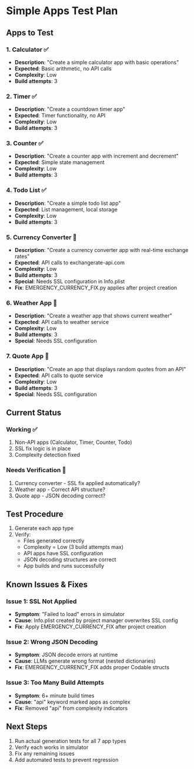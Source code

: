 # Simple Apps Test Plan

## Apps to Test

### 1. Calculator ✅
- **Description**: "Create a simple calculator app with basic operations"
- **Expected**: Basic arithmetic, no API calls
- **Complexity**: Low
- **Build attempts**: 3

### 2. Timer ✅  
- **Description**: "Create a countdown timer app"
- **Expected**: Timer functionality, no API
- **Complexity**: Low
- **Build attempts**: 3

### 3. Counter ✅
- **Description**: "Create a counter app with increment and decrement"
- **Expected**: Simple state management
- **Complexity**: Low
- **Build attempts**: 3

### 4. Todo List ✅
- **Description**: "Create a simple todo list app"
- **Expected**: List management, local storage
- **Complexity**: Low
- **Build attempts**: 3

### 5. Currency Converter 🔧
- **Description**: "Create a currency converter app with real-time exchange rates"
- **Expected**: API calls to exchangerate-api.com
- **Complexity**: Low
- **Build attempts**: 3
- **Special**: Needs SSL configuration in Info.plist
- **Fix**: EMERGENCY_CURRENCY_FIX.py applies after project creation

### 6. Weather App 🔧
- **Description**: "Create a weather app that shows current weather"
- **Expected**: API calls to weather service
- **Complexity**: Low
- **Build attempts**: 3
- **Special**: Needs SSL configuration

### 7. Quote App 🔧
- **Description**: "Create an app that displays random quotes from an API"
- **Expected**: API calls to quote service
- **Complexity**: Low
- **Build attempts**: 3
- **Special**: Needs SSL configuration

## Current Status

### Working ✅
1. Non-API apps (Calculator, Timer, Counter, Todo)
2. SSL fix logic is in place
3. Complexity detection fixed

### Needs Verification 🔧
1. Currency converter - SSL fix applied automatically?
2. Weather app - Correct API structure?
3. Quote app - JSON decoding correct?

## Test Procedure

1. Generate each app type
2. Verify:
   - Files generated correctly
   - Complexity = Low (3 build attempts max)
   - API apps have SSL configuration
   - JSON decoding structures are correct
   - App builds and runs successfully

## Known Issues & Fixes

### Issue 1: SSL Not Applied
- **Symptom**: "Failed to load" errors in simulator
- **Cause**: Info.plist created by project manager overwrites SSL config
- **Fix**: Apply EMERGENCY_CURRENCY_FIX after project creation

### Issue 2: Wrong JSON Decoding
- **Symptom**: JSON decode errors at runtime
- **Cause**: LLMs generate wrong format (nested dictionaries)
- **Fix**: EMERGENCY_CURRENCY_FIX adds proper Codable structs

### Issue 3: Too Many Build Attempts
- **Symptom**: 6+ minute build times
- **Cause**: "api" keyword marked apps as complex
- **Fix**: Removed "api" from complexity indicators

## Next Steps

1. Run actual generation tests for all 7 app types
2. Verify each works in simulator
3. Fix any remaining issues
4. Add automated tests to prevent regression